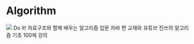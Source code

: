 # Algorithm   
<img src="http://easyspub.co.kr/upload/BOOK/257/20180427111930120134B.jpg">
Do it! 자료구조와 함께 배우는 알고리즘 입문 자바 편 교재와   
유튜브 진쓰의 알고리즘 기초 100제 강의 
